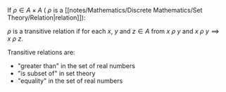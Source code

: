 If $\rho \in A \times A$ ( $\rho$ is a [[notes/Mathematics/Discrete Mathematics/Set Theory/Relation|relation]]):

$\rho$ is a transitive relation if for each $x$, $y$ and $z \in A$ from $x \: \rho \: y$ and $x \: \rho \: y \implies x \: \rho \: z$.

Transitive relations are:
- "greater than" in the set of real numbers
- "is subset of" in set theory
- "equality" in the set of real numbers